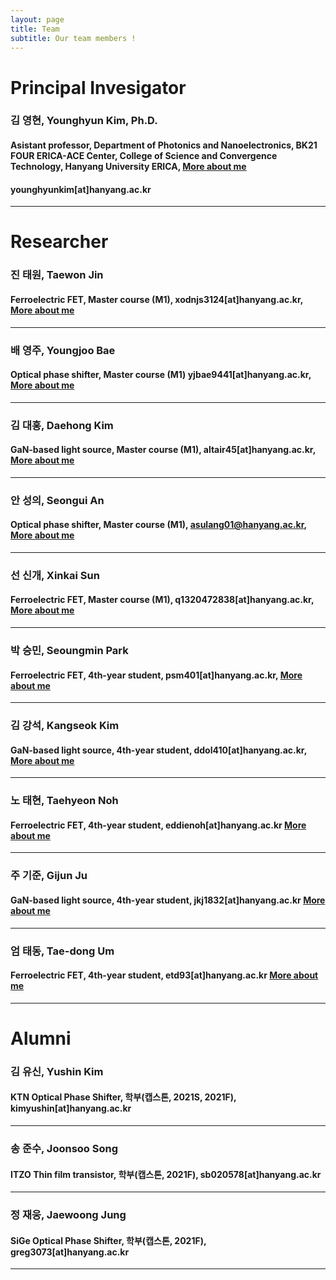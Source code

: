```yaml
---
layout: page
title: Team
subtitle: Our team members !
---
```


# Principal Invesigator

### 김 영현, Younghyun Kim, Ph.D.
#### Asistant professor, Department of Photonics and Nanoelectronics, BK21 FOUR ERICA-ACE Center, College of Science and Convergence Technology, Hanyang University ERICA, [More about me](https://yh2424.github.io/people/younghyunkim) 
#### younghyunkim[at]hanyang.ac.kr

---
<!--- 
| ![image](https://user-images.githubusercontent.com/32427749/127579757-95fe1d97-7820-4485-acfe-42483abd727e.png) | 김영현, Younghyun Kim, Ph.D. |
--->


# Researcher

### 진 태원, Taewon Jin
#### Ferroelectric FET, Master course (M1), xodnjs3124[at]hanyang.ac.kr, [More about me](https://yh2424.github.io/people/taewonjin)
---

### 배 영주, Youngjoo Bae
#### Optical phase shifter, Master course (M1) yjbae9441[at]hanyang.ac.kr, [More about me](https://yh2424.github.io/people/youngjoobae)
---

### 김 대홍, Daehong Kim
#### GaN-based light source, Master course (M1), altair45[at]hanyang.ac.kr, [More about me](https://yh2424.github.io/people/daehongkim)
---

### 안 성의, Seongui An
#### Optical phase shifter, Master course (M1), asulang01@hanyang.ac.kr, [More about me](https://yh2424.github.io/people/seonguian)
---

### 선 신개, Xinkai Sun
#### Ferroelectric FET, Master course (M1), q1320472838[at]hanyang.ac.kr, [More about me](https://yh2424.github.io/people/xinkaisun)
---

### 박 승민, Seoungmin Park
#### Ferroelectric FET, 4th-year student, psm401[at]hanyang.ac.kr, [More about me](https://yh2424.github.io/people/seoungminpark)
---

### 김 강석, Kangseok Kim 
#### GaN-based light source, 4th-year student, ddol410[at]hanyang.ac.kr, [More about me](https://yh2424.github.io/people/NTH)  
---

### 노 태현, Taehyeon Noh
#### Ferroelectric FET, 4th-year student, eddienoh[at]hanyang.ac.kr [More about me](https://yh2424.github.io/people/NTH)  
---

### 주 기준, Gijun Ju
#### GaN-based light source, 4th-year student, jkj1832[at]hanyang.ac.kr [More about me](https://yh2424.github.io/people/gijunju)
---

### 엄 태동, Tae-dong Um 
#### Ferroelectric FET, 4th-year student, etd93[at]hanyang.ac.kr [More about me](https://yh2424.github.io/people/taedongum)
---


# Alumni

### 김 유신, Yushin Kim
#### KTN Optical Phase Shifter, 학부(캡스톤, 2021S, 2021F), kimyushin[at]hanyang.ac.kr
---

### 송 준수, Joonsoo Song
#### ITZO Thin film transistor, 학부(캡스톤, 2021F), sb020578[at]hanyang.ac.kr
---

### 정 재웅, Jaewoong Jung
#### SiGe Optical Phase Shifter, 학부(캡스톤, 2021F), greg3073[at]hanyang.ac.kr
---
